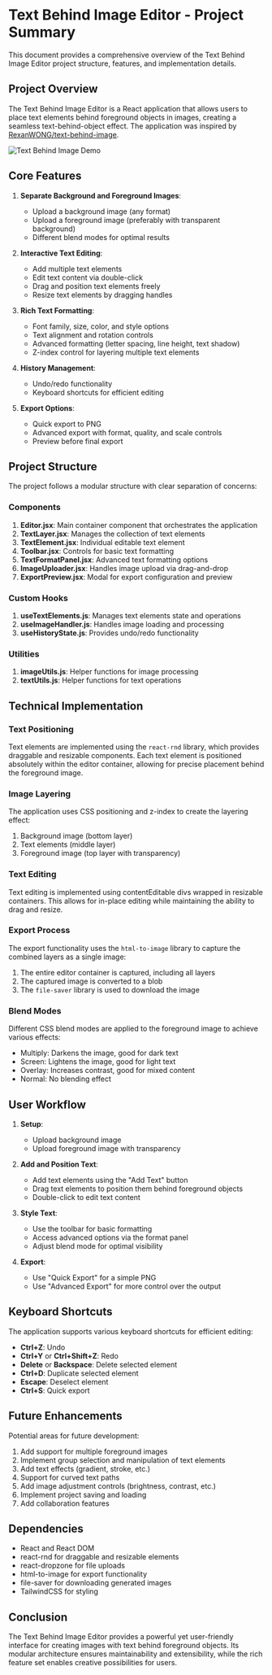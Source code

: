 # Text Behind Image Editor - Project Summary

This document provides a comprehensive overview of the Text Behind Image Editor project structure, features, and implementation details.

## Project Overview

The Text Behind Image Editor is a React application that allows users to place text elements behind foreground objects in images, creating a seamless text-behind-object effect. The application was inspired by [RexanWONG/text-behind-image](https://github.com/RexanWONG/text-behind-image).

![Text Behind Image Demo](https://raw.githubusercontent.com/curiousguyinhis30s/text-behind-image-editor/main/public/demo.png)

## Core Features

1. **Separate Background and Foreground Images**:
   - Upload a background image (any format)
   - Upload a foreground image (preferably with transparent background)
   - Different blend modes for optimal results

2. **Interactive Text Editing**:
   - Add multiple text elements
   - Edit text content via double-click
   - Drag and position text elements freely
   - Resize text elements by dragging handles

3. **Rich Text Formatting**:
   - Font family, size, color, and style options
   - Text alignment and rotation controls
   - Advanced formatting (letter spacing, line height, text shadow)
   - Z-index control for layering multiple text elements

4. **History Management**:
   - Undo/redo functionality
   - Keyboard shortcuts for efficient editing

5. **Export Options**:
   - Quick export to PNG
   - Advanced export with format, quality, and scale controls
   - Preview before final export

## Project Structure

The project follows a modular structure with clear separation of concerns:

### Components

1. **Editor.jsx**: Main container component that orchestrates the application
2. **TextLayer.jsx**: Manages the collection of text elements
3. **TextElement.jsx**: Individual editable text element
4. **Toolbar.jsx**: Controls for basic text formatting
5. **TextFormatPanel.jsx**: Advanced text formatting options
6. **ImageUploader.jsx**: Handles image upload via drag-and-drop
7. **ExportPreview.jsx**: Modal for export configuration and preview

### Custom Hooks

1. **useTextElements.js**: Manages text elements state and operations
2. **useImageHandler.js**: Handles image loading and processing
3. **useHistoryState.js**: Provides undo/redo functionality

### Utilities

1. **imageUtils.js**: Helper functions for image processing
2. **textUtils.js**: Helper functions for text operations

## Technical Implementation

### Text Positioning

Text elements are implemented using the `react-rnd` library, which provides draggable and resizable components. Each text element is positioned absolutely within the editor container, allowing for precise placement behind the foreground image.

### Image Layering

The application uses CSS positioning and z-index to create the layering effect:
1. Background image (bottom layer)
2. Text elements (middle layer)
3. Foreground image (top layer with transparency)

### Text Editing

Text editing is implemented using contentEditable divs wrapped in resizable containers. This allows for in-place editing while maintaining the ability to drag and resize.

### Export Process

The export functionality uses the `html-to-image` library to capture the combined layers as a single image:
1. The entire editor container is captured, including all layers
2. The captured image is converted to a blob
3. The `file-saver` library is used to download the image

### Blend Modes

Different CSS blend modes are applied to the foreground image to achieve various effects:
- Multiply: Darkens the image, good for dark text
- Screen: Lightens the image, good for light text
- Overlay: Increases contrast, good for mixed content
- Normal: No blending effect

## User Workflow

1. **Setup**:
   - Upload background image
   - Upload foreground image with transparency

2. **Add and Position Text**:
   - Add text elements using the "Add Text" button
   - Drag text elements to position them behind foreground objects
   - Double-click to edit text content

3. **Style Text**:
   - Use the toolbar for basic formatting
   - Access advanced options via the format panel
   - Adjust blend mode for optimal visibility

4. **Export**:
   - Use "Quick Export" for a simple PNG
   - Use "Advanced Export" for more control over the output

## Keyboard Shortcuts

The application supports various keyboard shortcuts for efficient editing:
- **Ctrl+Z**: Undo
- **Ctrl+Y** or **Ctrl+Shift+Z**: Redo
- **Delete** or **Backspace**: Delete selected element
- **Ctrl+D**: Duplicate selected element
- **Escape**: Deselect element
- **Ctrl+S**: Quick export

## Future Enhancements

Potential areas for future development:
1. Add support for multiple foreground images
2. Implement group selection and manipulation of text elements
3. Add text effects (gradient, stroke, etc.)
4. Support for curved text paths
5. Add image adjustment controls (brightness, contrast, etc.)
6. Implement project saving and loading
7. Add collaboration features

## Dependencies

- React and React DOM
- react-rnd for draggable and resizable elements
- react-dropzone for file uploads
- html-to-image for export functionality
- file-saver for downloading generated images
- TailwindCSS for styling

## Conclusion

The Text Behind Image Editor provides a powerful yet user-friendly interface for creating images with text behind foreground objects. Its modular architecture ensures maintainability and extensibility, while the rich feature set enables creative possibilities for users.
